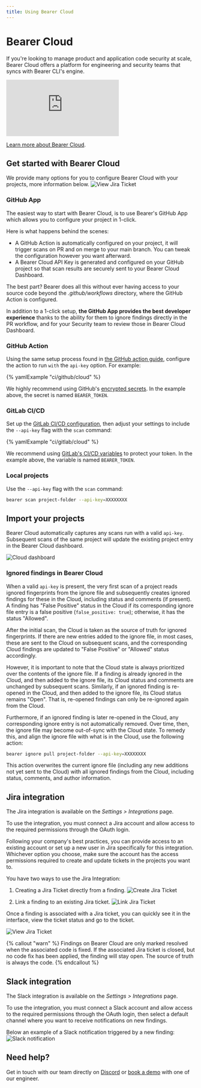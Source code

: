 ```yaml
---
title: Using Bearer Cloud
---
```


# Bearer Cloud

If you're looking to manage product and application code security at scale, Bearer Cloud offers a platform for engineering and security teams that syncs with Bearer CLI's engine.

<iframe class="w-full aspect-video" src="https://youtube.com/embed/whPRe9GaY7w" title="YouTube video player" frameborder="0" allow="accelerometer; autoplay; clipboard-write; encrypted-media; gyroscope; picture-in-picture; web-share" allowfullscreen></iframe>

[Learn more about Bearer Cloud](https://www.bearer.com/bearer-cloud).

## Get started with Bearer Cloud

We provide many options for you to configure Bearer Cloud with your projects, more information below.
![View Jira Ticket](/assets/img/cloud/setup.png)

### GitHub App

The easiest way to start with Bearer Cloud, is to use Bearer's GitHub App which allows you to configure your project in 1-click.

Here is what happens behind the scenes:

- A GitHub Action is automatically configured on your project, it will trigger scans on PR and on merge to your main branch. You can tweak the configuration however you want afterward.
- A Bearer Cloud API Key is generated and configured on your GitHub project so that scan results are securely sent to your Bearer Cloud Dashboard.

The best part? Bearer does all this without ever having access to your source code beyond the _.github/workflows_ directory, where the GitHub Action is configured.

In addition to a 1-click setup, **the GitHub App provides the best developer experience** thanks to the ability for them to ignore findings directly in the PR workflow, and for your Security team to review those in Bearer Cloud Dashboard.

### GitHub Action

Using the same setup process found in [the GitHub action guide](/guides/github-action/), configure the action to run `with` the `api-key` option. For example:

{% yamlExample "ci/github/cloud" %}

We highly recommend using GitHub's [encrypted secrets](https://docs.github.com/en/actions/security-guides/encrypted-secrets). In the example above, the secret is named `BEARER_TOKEN`.

### GitLab CI/CD

Set up the [GitLab CI/CD configuration](/guides/gitlab), then adjust your settings to include the `--api-key` flag with the `scan` command:

{% yamlExample "ci/gitlab/cloud" %}

We recommend using [GitLab's CI/CD variables](https://docs.gitlab.com/ee/ci/variables/) to protect your token. In the example above, the variable is named `BEARER_TOKEN`.

### Local projects

Use the `--api-key` flag with the `scan` command:

```bash
bearer scan project-folder --api-key=XXXXXXXX
```

## Import your projects

Bearer Cloud automatically captures any scans run with a valid `api-key`. Subsequent scans of the same project will update the existing project entry in the Bearer Cloud dashboard.

![Cloud dashboard](/assets/img/cloud-dashboard.jpg)

### Ignored findings in Bearer Cloud

When a valid `api-key` is present, the very first scan of a project reads ignored fingerprints from the ignore file and subsequently creates ignored findings for these in the Cloud, including status and comments (if present). A finding has "False Positive" status in the Cloud if its corresponding ignore file entry is a false positive (`false_positive: true`); otherwise, it has the status "Allowed".

After the initial scan, the Cloud is taken as the source of truth for ignored fingerprints. If there are new entries added to the ignore file, in most cases, these are sent to the Cloud on subsequent scans, and the corresponding Cloud findings are updated to "False Positive" or "Allowed" status accordingly.

However, it is important to note that the Cloud state is always prioritized over the contents of the ignore file. If a finding is already ignored in the Cloud, and then added to the ignore file, its Cloud status and comments are unchanged by subsequent scans. Similarly, if an ignored finding is re-opened in the Cloud, and then added to the ignore file, its Cloud status remains "Open". That is, re-opened findings can only be re-ignored again from the Cloud.

Furthermore, if an ignored finding is later re-opened in the Cloud, any corresponding ignore entry is not automatically removed. Over time, then, the ignore file may become out-of-sync with the Cloud state. To remedy this, and align the ignore file with what is in the Cloud, use the following action:

```bash
bearer ignore pull project-folder --api-key=XXXXXXXX
```

This action overwrites the current ignore file (including any new additions not yet sent to the Cloud) with all ignored findings from the Cloud, including status, comments, and author information.

## Jira integration

The Jira integration is available on the _Settings > Integrations_ page.

To use the integration, you must connect a Jira account and allow access to the required permissions through the OAuth login.

Following your company's best practices, you can provide access to an existing account or set up a new user in Jira specifically for this integration. Whichever option you choose, make sure the account has the access permissions required to create and update tickets in the projects you want to.

You have two ways to use the Jira Integration:

1. Creating a Jira Ticket directly from a finding.
   ![Create Jira Ticket](/assets/img/jira-integration/create.png)

2. Link a finding to an existing Jira ticket.
   ![Link Jira Ticket](/assets/img/jira-integration/link.png)

Once a finding is associated with a Jira ticket, you can quickly see it in the interface, view the ticket status and go to the ticket.

![View Jira Ticket](/assets/img/jira-integration/view.png)

{% callout "warn" %}
Findings on Bearer Cloud are only marked resolved when the associated code is fixed. If the associated Jira ticket is closed, but no code fix has been applied, the finding will stay open. The source of truth is always the code.
{% endcallout %}

## Slack integration

The Slack integration is available on the _Settings > Integrations_ page.

To use the integration, you must connect a Slack account and allow access to the required permissions through the OAuth login, then select a default channel where you want to receive notifications on new findings.

Below an example of a Slack notification triggered by a new finding:
![Slack notification](/assets/img/slack-integration/notification.png)

## Need help?

Get in touch with our team directly on [Discord](https://discord.com/invite/eaHZBJUXRF) or [book a demo](https://www.bearer.com/demo) with one of our engineer.
